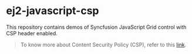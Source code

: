 # ej2-javascript-csp

This repository contains demos of Syncfusion JavaScript Grid control with CSP header enabled.

> To know more about Content Security Policy (CSP), refer to this [link](https://ej2.syncfusion.com/javascript/documentation/common/troubleshoot/content-security-policy).
